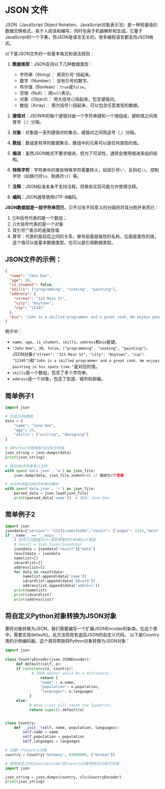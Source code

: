 
# JSON 文件

JSON（JavaScript Object Notation，JavaScript对象表示法）是一种轻量级的数据交换格式，易于人阅读和编写，同时也易于机器解析和生成。它基于JavaScript的一个子集，但JSON是语言无关的，很多编程语言都支持JSON格式。

以下是JSON文件的一些基本格式和语法规则：

1. **数据类型**：JSON支持以下几种数据类型：
   - 字符串（String）： 用双引号`"`括起来。
   - 数字（Number）：   没有引号的数字。
   - 布尔值（Boolean）：`true`或`false`。
   - 空值（Null）：     用`null`表示。
   - 对象（Object）：   用大括号`{}`括起来，包含键值对。
   - 数组（Array）：    用方括号`[]`括起来，可以包含任意类型的数据。

2. **键值对**：JSON中的每个键值对由一个字符串键和一个值组成，键和值之间用冒号（:）分隔。

3. **对象**：对象是一系列键值对的集合，键值对之间用逗号（,）分隔。

4. **数组**：数组是有序的数据集合，数组中的元素可以是任何类型的值。

5. **缩进**：虽然JSON格式不要求缩进，但为了可读性，通常会使用缩进来组织结构。

6. **特殊字符**：字符串中的某些特殊字符需要转义，如双引号`\"`、反斜杠`\\`、控制字符（如换行符`\n`、制表符`\t`）等。

7. **注释**：JSON标准本身不支持注释，但某些实现可能允许使用注释。

8. **编码**：JSON通常使用UTF-8编码。


**JSON数据就是一段字符串而已**，只不过有不同意义的分隔符将其分割开来而已：
1. []中括号代表的是一个数组；
2. {}大括号代表的是一个对象
3. 双引号“”表示的是属性值
4. 冒号：代表的是前后之间的关系，冒号前面是属性的名称，后面是属性的值，这个值可以是基本数据类型，也可以是引用数据类型。



## JSON文件的示例：

```json
{
  "name": "John Doe",
  "age": 30,
  "is_student": false,
  "skills": ["programming", "cooking", "painting"],
  "address": {
    "street": "123 Main St",
    "city": "Anytown",
    "zip": "12345"
  },
  "bio": "John is a skilled programmer and a great cook. He enjoys painting in his spare time."
}
```

例子中：
- `name`、`age`、`is_student`、`skills`、`address`和`bio`是键。
- `"John Doe"`、`30`、`false`、`["programming", "cooking", "painting"]`、JSON对象`{"street": "123 Main St", "city": "Anytown", "zip": "12345"}`和`"John is a skilled programmer and a great cook. He enjoys painting in his spare time."`是对应的值。
- `skills`是一个数组，包含了多个字符串。
- `address`是一个对象，包含了街道、城市和邮编。




## 简单例子1
```py
import json

# 生成JSON数据
data = {
    "name": "Jane Doe",
    "age": 25,
    "skills": ["writing", "designing"]
}

# 将Python字典转换为JSON字符串
json_string = json.dumps(data)
print(json_string)

# 将JSON字符串写入文件
with open('data.json', 'w') as json_file:
    json.dump(data, json_file,indent=4) // 缩进为4个空格

# 从文件读取JSON字符串并解析
with open('data.json', 'r') as json_file:
    parsed_data = json.load(json_file)
    print(parsed_data['name'])  # 输出: Jane Doe
```

## 简单例子2
```py
import json
jsondata={"version": "23231cimesfedkk","result": {"pages": 1314,"data": [{"name": "大明","IDcard": "440588190001015688","address": "广东省广州市天河区正佳广场99楼520号",},{"name": "二明","IDcard": "440588190012317456","address": "广东省广州市天河区天环广场88楼520号",}]}}
if __name__ == '__main__':
    # 若传入的数据为str类型需要将它转成dict类型
    # result = json.loads(jsondata)
    jsondata = jsondata["result"]["data"]
    resultdata = jsondata
    namelist=[]
    idcardlist=[]
    addresslist=[]
    for data in resultdata:
        namelist.append(data['name'])
        idcardlist.append(data['IDcard'])
        addresslist.append(data['address'])
    print(namelist)
    print(idcardlist)
    print(addresslist)

```

## 将自定义Python对象转换为JSON对象

要将对象转换为JSON，我们需要编写一个扩展JSONEncoder的新类。在这个类中，需要实现default()。此方法将具有返回JSON的自定义代码。
以下是Country类的示例编码器。这个类将帮助将Python对象转换为JSON对象：
```py
import json
 
class CountryEncoder(json.JSONEncoder):
     def default(self, o):
     if isinstance(o, Country):
            # JSON object would be a dictionary.
                return {
                "name" : o.name,
                "population": o.population,
                "languages": o.languages
           }
     else:
           # Base class will raise the TypeError.
           return super().default(o)


class Country:
    def __init__(self, name, population, languages):
        self.name = name
        self.population = population
        self.languages = languages

# 创建一个Country对象
country = Country("Germany", 83000000, ["German"])

# 使用自定义的CountryEncoder将Country对象转换为JSON字符串
import json

json_string = json.dumps(country, cls=CountryEncoder)
print(json_string)


```